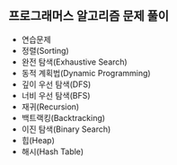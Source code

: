 ## 프로그래머스 알고리즘 문제 풀이

- 연습문제
- 정렬(Sorting)
- 완전 탐색(Exhaustive Search)
- 동적 계획법(Dynamic Programming)
- 깊이 우선 탐색(DFS)
- 너비 우선 탐색(BFS)
- 재귀(Recursion)
- 백트랙킹(Backtracking)
- 이진 탐색(Binary Search)
- 힙(Heap)
- 해시(Hash Table)
